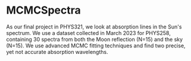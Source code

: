 # MCMCSpectra

As our final project in PHYS321, we look at absorption lines in the Sun's spectrum. We use a dataset collected in March 2023 for PHYS258, containing 30 spectra from both the Moon reflection (N=15) and the sky (N=15). We use advanced MCMC fitting techniques and find two precise, yet not accurate absorption wavelengths.
